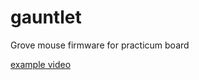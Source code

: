# gauntlet
Grove mouse firmware for practicum board 

[example video](https://www.youtube.com/watch?v=K6Nj9WJ5keg&t=29s)
